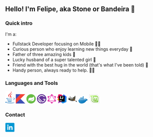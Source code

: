 ## Hello! I'm Felipe, aka Stone or Bandeira 🖖

### Quick intro
I'm a:
- Fullstack Developer focusing on Mobile 👨‍💻
- Curious person who enjoy learning new things everyday 📖
- Father of three amazing kids 🚸
- Lucky husband of a super talented girl 🥰
- Friend with the best hug in the world (that's what I've been told) 🤗
- Handy person, always ready to help. 👨‍🔧
  
### Languages and Tools

![Java](https://raw.githubusercontent.com/fbandeirac/fbandeirac/main/icons/java.png "Java")
![Kotlin](https://raw.githubusercontent.com/fbandeirac/fbandeirac/main/icons/kotlin.png "Kotlin")
![Spring](https://raw.githubusercontent.com/fbandeirac/fbandeirac/main/icons/spring.png "Spring")
![GatsbyJS](https://raw.githubusercontent.com/fbandeirac/fbandeirac/main/icons/gatsbyjs.png "GatsbyJS")
![GraphQl](https://raw.githubusercontent.com/fbandeirac/fbandeirac/main/icons/graphql.png "GraphQl")
![IntelliJ](https://raw.githubusercontent.com/fbandeirac/fbandeirac/main/icons/intellij.png "IntelliJ")
![Gimp](https://raw.githubusercontent.com/fbandeirac/fbandeirac/main/icons/gimp.png "Gimp")
![Docker](https://raw.githubusercontent.com/fbandeirac/fbandeirac/main/icons/docker.png "Docker")
![Linux Mint](https://raw.githubusercontent.com/fbandeirac/fbandeirac/main/icons/lmint.png "Linux Mint")

### Contact

[![LinkedIn](https://raw.githubusercontent.com/fbandeirac/fbandeirac/main/icons/linkedin.png "LinkedIn Profile")](https://www.linkedin.com/in/fbandeirac)
